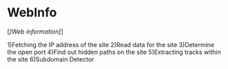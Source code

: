 # WebInfo
 [*]Web information[*]
 
 1)Fetching the IP address of the site
	2)Read data for the site
	3)Determine the open port
	4)Find out hidden paths on the site
	5)Extracting tracks within the site 
	6)Subdomain Detector 
